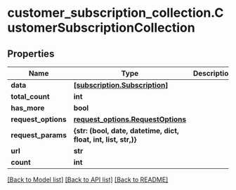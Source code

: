 # customer_subscription_collection.CustomerSubscriptionCollection

## Properties
Name | Type | Description | Notes
------------ | ------------- | ------------- | -------------
**data** | [**[subscription.Subscription]**](Subscription.md) |  | [optional] 
**total_count** | **int** |  | [optional] 
**has_more** | **bool** |  | [optional] 
**request_options** | [**request_options.RequestOptions**](RequestOptions.md) |  | [optional] 
**request_params** | **{str: (bool, date, datetime, dict, float, int, list, str,)}** |  | [optional] 
**url** | **str** |  | [optional] 
**count** | **int** |  | [optional] 

[[Back to Model list]](../README.md#documentation-for-models) [[Back to API list]](../README.md#documentation-for-api-endpoints) [[Back to README]](../README.md)


